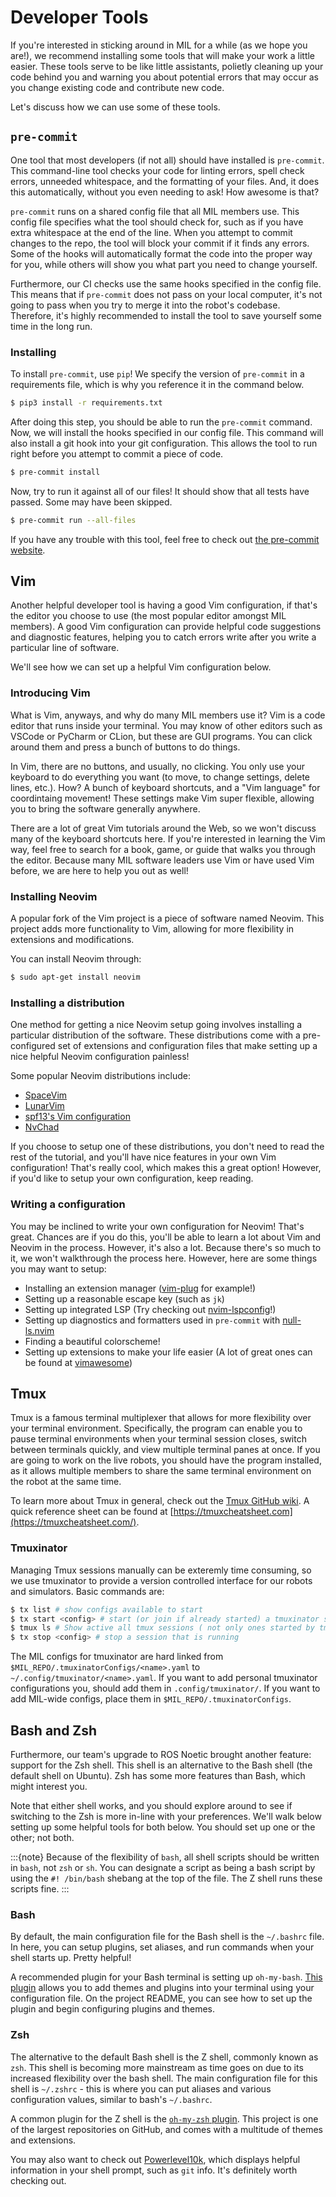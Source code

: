 # Developer Tools

If you're interested in sticking around in MIL for a while (as we hope you are!),
we recommend installing some tools that will make your work a little easier.
These tools serve to be like little assistants, polietly cleaning up your code
behind you and warning you about potential errors that may occur as you change
existing code and contribute new code.

Let's discuss how we can use some of these tools.

## `pre-commit`

One tool that most developers (if not all) should have installed is `pre-commit`.
This command-line tool checks your code for linting errors, spell check errors,
unneeded whitespace, and the formatting of your files. And, it does this
automatically, without you even needing to ask! How awesome is that?

`pre-commit` runs on a shared config file that all MIL members use.
This config file specifies what the tool should check for, such as if you have
extra whitespace at the end of the line. When you attempt to commit changes to
the repo, the tool will block your commit if it finds any errors. Some of the
hooks will automatically format the code into the proper way for you, while
others will show you what part you need to change yourself.

Furthermore, our CI checks use the same hooks specified in the config file. This
means that if `pre-commit` does not pass on your local computer, it's not going
to pass when you try to merge it into the robot's codebase. Therefore, it's
highly recommended to install the tool to save yourself some time in the long run.

### Installing

To install `pre-commit`, use `pip`! We specify the version of `pre-commit` in
a requirements file, which is why you reference it in the command below.

```sh
$ pip3 install -r requirements.txt
```

After doing this step, you should be able to run the `pre-commit` command. Now,
we will install the hooks specified in our config file. This command will also
install a git hook into your git configuration. This allows the tool to run right
before you attempt to commit a piece of code.

```sh
$ pre-commit install
```

Now, try to run it against all of our files! It should show that all tests have
passed. Some may have been skipped.

```sh
$ pre-commit run --all-files
```

If you have any trouble with this tool, feel free to check out
[the pre-commit website](https://pre-commit.com).

## Vim

Another helpful developer tool is having a good Vim configuration, if that's the
editor you choose to use (the most popular editor amongst MIL members).
A good Vim configuration can provide helpful code suggestions and diagnostic
features, helping you to catch errors write after you write a particular line
of software.

We'll see how we can set up a helpful Vim configuration below.

### Introducing Vim

What is Vim, anyways, and why do many MIL members use it? Vim is a code editor
that runs inside your terminal. You may know of other editors such as VSCode
or PyCharm or CLion, but these are GUI programs. You can click around them and
press a bunch of buttons to do things.

In Vim, there are no buttons, and usually, no clicking. You only use your keyboard
to do everything you want (to move, to change settings, delete lines, etc.).
How? A bunch of keyboard shortcuts, and a "Vim language" for coordintaing movement!
These settings make Vim super flexible, allowing you to bring the software generally
anywhere.

There are a lot of great Vim tutorials around the Web, so we won't discuss many
of the keyboard shortcuts here. If you're interested in learning the Vim way,
feel free to search for a book, game, or guide that walks you through the editor.
Because many MIL software leaders use Vim or have used Vim before, we are here
to help you out as well!

### Installing Neovim

A popular fork of the Vim project is a piece of software named Neovim. This
project adds more functionality to Vim, allowing for more flexibility in
extensions and modifications.

You can install Neovim through:

```sh
$ sudo apt-get install neovim
```

### Installing a distribution

One method for getting a nice Neovim setup going involves installing a particular
distribution of the software. These distributions come with a pre-configured
set of extensions and configuration files that make setting up a nice helpful
Neovim configuration painless!

Some popular Neovim distributions include:
* [SpaceVim](https://github.com/SpaceVim/SpaceVim)
* [LunarVim](https://github.com/LunarVim/LunarVim)
* [spf13's Vim configuration](https://github.com/spf13/spf13-vim)
* [NvChad](https://github.com/NvChad/NvChad)

If you choose to setup one of these distributions, you don't need to read
the rest of the tutorial, and you'll have nice features in your own Vim configuration!
That's really cool, which makes this a great option! However, if you'd like to setup
your own configuration, keep reading.

### Writing a configuration

You may be inclined to write your own configuration for Neovim! That's great.
Chances are if you do this, you'll be able to learn a lot about Vim and Neovim
in the process. However, it's also a lot. Because there's so much to it, we won't
walkthrough the process here. However, here are some things you may want to setup:

* Installing an extension manager ([vim-plug](https://github.com/junegunn/vim-plug) for example!)
* Setting up a reasonable escape key (such as `jk`)
* Setting up integrated LSP (Try checking out [nvim-lspconfig](https://github.com/neovim/nvim-lspconfig)!)
* Setting up diagnostics and formatters used in `pre-commit` with [null-ls.nvim](https://github.com/jose-elias-alvarez/null-ls.nvim)
* Finding a beautiful colorscheme!
* Setting up extensions to make your life easier (A lot of great ones can be found at [vimawesome](https://vimawesome.com/))

## Tmux
Tmux is a famous terminal multiplexer that allows for more flexibility over your
terminal environment. Specifically, the program can enable you to pause terminal
environments when your terminal session closes, switch between terminals quickly,
and view multiple terminal panes at once. If you are going to work on the live robots,
you should have the program installed, as it allows multiple members to share the
same terminal environment on the robot at the same time.

To learn more about Tmux in general, check out the [Tmux GitHub wiki](https://github.com/tmux/tmux/wiki).
A quick reference sheet can be found at [https://tmuxcheatsheet.com](https://tmuxcheatsheet.com/).

### Tmuxinator
Managing Tmux sessions manually can be exteremly time consuming, so we use
tmuxinator to provide a version controlled interface for our robots and
simulators. Basic commands are:

```sh
$ tx list # show configs available to start
$ tx start <config> # start (or join if already started) a tmuxinator session
$ tmux ls # Show active all tmux sessions ( not only ones started by tmuxinator )
$ tx stop <config> # stop a session that is running
```

The MIL configs for tmuxinator are hard linked from
`$MIL_REPO/.tmuxinatorConfigs/<name>.yaml` to `~/.config/tmuxinator/<name>.yaml`.
If you want to add personal tmuxinator configurations you, should add them in
`.config/tmuxinator/`. If you want to add MIL-wide configs, place them in
`$MIL_REPO/.tmuxinatorConfigs`.

## Bash and Zsh

Furthermore, our team's upgrade to ROS Noetic brought another feature: support
for the Zsh shell. This shell is an alternative to the Bash shell (the default
shell on Ubuntu). Zsh has some more features than Bash, which might interest
you.

Note that either shell works, and you should explore around to see if switching
to the Zsh is more in-line with your preferences. We'll walk below setting up
some helpful tools for both below. You should set up one or the other; not both.

:::{note}
Because of the flexibility of `bash`, all shell scripts should be written in
`bash`, not `zsh` or `sh`. You can designate a script as being a bash script
by using the `#! /bin/bash` shebang at the top of the file. The Z shell runs
these scripts fine.
:::

### Bash

By default, the main configuration file for the Bash shell is the `~/.bashrc`
file. In here, you can setup plugins, set aliases, and run commands when your
shell starts up. Pretty helpful!

A recommended plugin for your Bash terminal is setting up `oh-my-bash`.
[This plugin](https://github.com/ohmybash/oh-my-bash) allows you to add
themes and plugins into your terminal using your configuration file. On the
project README, you can see how to set up the plugin and begin configuring
plugins and themes.

### Zsh

The alternative to the default Bash shell is the Z shell, commonly known as `zsh`.
This shell is becoming more mainstream as time goes on due to its increased
flexibility over the bash shell. The main configuration file for this shell is
`~/.zshrc` - this is where you can put aliases and various configuration values,
similar to bash's `~/.bashrc`.

A common plugin for the Z shell is the [`oh-my-zsh` plugin](https://github.com/ohmyzsh/ohmyzsh).
This project is one of the largest repositories on GitHub, and comes with a
multitude of themes and extensions.

You may also want to check out [Powerlevel10k](https://github.com/romkatv/powerlevel10k),
which displays helpful information in your shell prompt, such as `git` info. It's
definitely worth checking out.
